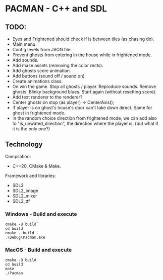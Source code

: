# PACMAN - C++ and SDL

## TODO:
- Eyes and Frightened should check if is between tiles (as chasing do).
- Main menu.
- Config levels from JSON file.
- Prevent ghosts from entering in the house while in frightened mode.
- Add sounds.
- Add maze assets (removing the color rects).
- Add ghosts score animation.
- Add buttons (sound off / sound on)
- Create animations class.
- On win the game. Stop all ghosts / player. Reproduce sounds. Remove ghosts. Blinky background blues. Start again (without resetting score).
- Add text renderer to the renderer?
- Center ghosts on stop (as player) -> CenterAxis();
- If player is on ghost's house's door can't take down direct. Same for ghost in frightened mode.
- In the random choice direction from frightened mode, we can add also to "is_unwated_direction", the direction where the player is. (but what if it is the only one?)

## Technology
Compilation:
* C++20, CMake & Make.

Framework and libraries:
* SDL2
* SDL2_image
* SDL2_mixer
* SDL2_ttf

### Windows - Build and execute

```
cmake -B build`
cd build
cmake --build .
.\Debug\Pacman.exe
```

### MacOS - Build and execute

```
cmake -B build
cd build
make
./Pacman
```
